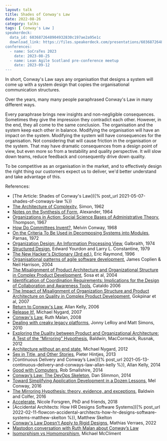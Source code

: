 ```yaml
---
layout: talk
title: Shades of Conway's Law
date: 2022-08-26
category: talks
tags: [ Conway's Law ]
speakerdeck:
  data_id: 6036872648904932830c197ae2a95e1c
  download_link: https://files.speakerdeck.com/presentations/6036872648904932830c197ae2a95e1c/Shades_of_Conway_s_Law.pdf
conferences:
  - name: SoCraTes 2023
    date: 2023-08-25
  - name: Lean Agile Scotland pre-conference meetup
    date: 2023-09-12
---
```


In short, Conway's Law says any organisation that designs a system will come up with a system design that copies the organisational communication structures.

Over the years, many many people paraphrased Conway's Law in many different ways.

Every paraphrase brings new insights and non-negligible consequences. Sometimes they give the impression they contradict each other. However, in the end, they all come to the same conclusion. The organisation and the system keep each other in balance. Modifying the organisation will have an impact on the system. Modifying the system will have consequences for the organisation. Not considering that will cause friction in the organisation or the system. That may have dramatic consequences from a design point of view, but even more so from a testability and quality perspective. It will slow down teams, reduce feedback and consequently drive down quality. 

To be competitive as an organisation in the market, and to effectively design the right thing our customers expect us to deliver, we'd better understand and take advantage of this.

References:

- [The Article: Shades of Conway's Law]({% post_url 2021-05-07-shades-of-conways-law %})
- [The Architecture of Complexity](https://www2.econ.iastate.edu/tesfatsi/ArchitectureOfComplexity.HSimon1962.pdf), Simon, 1962
- [Notes on the Synthesis of Form](https://monoskop.org/images/f/ff/Alexander_Christopher_Notes_on_the_Synthesis_of_Form.pdf), Alexander, 1964
- [Organizations in Action: Social Science Bases of Administrative Theory](https://www.goodreads.com/book/show/2284827), Thompson, 1967
- [How Do Committees Invent?](https://www.melconway.com/Home/Committees_Paper.html), Melvin Conway, 1968
- [On the Criteria To Be Used in Decomposing Systems into Modules](https://www.win.tue.nl/~wstomv/edu/2ip30/references/criteria_for_modularization.pdf), Parnas, 1972
- [Organization Design: An Information Processing View](http://strategy.sjsu.edu/www.stable/pdf/Galbraith,%20J%20R,%201974,%20Interfaces.%204%20pp%2028-36.pdf), Galbraith, 1974
- [Structured Design](https://www.goodreads.com/book/show/946145.Structured_Design), Edward Yourdon and Larry L. Constantine, 1979
- [The New Hacker's Dictionary (3rd ed.)](https://www.gutenberg.org/files/3008/3008-h/3008-h.htm), Eric Raymond, 1996
- [Organisational patterns of agile software development](https://www.goodreads.com/book/show/756250.Organizational_Patterns_of_Agile_Software_Development), James Coplien & Neil Harrison, 2004
- [The Misalignment of Product Architecture and Organizational Structure in Complex Product Development](http://users.ece.utexas.edu/~perry/education/382v-s08/papers/sosa.pdf), Sosa et al, 2004
- [Identification of Coordination Requirements: Implications for the Design of Collaboration and Awareness Tools](https://www.cs.drexel.edu/~yfcai/CS680/Readings/Week8/Identification%20of%20Coordination%20Requirements.pdf), Cataldo 2006
- [The Impact of Misalignment of Organization Structure and Product Architecture on Quality in Complex Product Development](https://citeseerx.ist.psu.edu/document?repid=rep1&type=pdf&doi=5553ae01b690837f755cd2c91fa6a4b7fdec6345), Gokpinar et al, 2007
- [Return to Conway's Law](https://www.allankellyassociates.co.uk/archives/1169/return-to-conways-law/), Allan Kelly, 2006
- [Release It!](https://www.goodreads.com/book/show/1069827.Release_It_), Michael Nygard, 2007
- [Conway's Law](https://web.archive.org/web/20181022001505/http://traceinthesand.com:80/blog/2008/02/13/conways-law/), Ruth Malan, 2008
- [Dealing with creaky legacy platforms](http://jonnyleroy.com/2011/02/03/dealing-with-creaky-legacy-platforms/), Jonny LeRoy and Matt Simons, 2010
- [Exploring the Duality between Product and Organizational Architecture: A Test of the “Mirroring” Hypothesis](https://www.hbs.edu/ris/Publication%20Files/08-039_1861e507-1dc1-4602-85b8-90d71559d85b.pdf), Baldwin, MacCormack, Rusnak, 2012
- [Architecture without an end state](https://www.oreilly.com/content/michael-nygard-on-architecture-without-an-end-state/), Michael Nygard, 2012
- [Sex in Title, and Other Stories](http://hintjens.com/blog:73), Pieter Hintjes, 2013
- [Continuous Delivery and Conway’s Law]({% post_url 2021-05-13-continuous-delivery-and-conways-law-allan-kelly %}), Allan Kelly, 2014
- [Good with Computers](https://sixty-north.com/blog/predictive-models-of-development-teams-and-the-systems-they-build), Rob Smallshire, 2014
- [Conway’s Law: The DevOps Skeleton](https://www.slideshare.net/danslimmon/conways-law-the-skeleton-of-devops), Dan Slimmon, 2014
- [Toward Simplifying Application Development in a Dozen Lessons](http://melconway.com/Home/pdf/simplify.pdf), Mel Conway, 2016
- [The Mirroring Hypothesis: theory, evidence, and exceptions](https://www.hbs.edu/ris/Publication%20Files/Colfer%20Baldwin%20Mirroring%20Hypothesis%20Ind%20Corp%20Change-2016_8aa320ff-6aa6-42ef-b259-d139012faaf6.pdf), Baldwin and Colfer, 2016
- [Accelerate](https://www.goodreads.com/pl/book/show/35747076), Nicole Forsgren, PhD and friends, 2018
- [Accidental Architects: How HR Designs Software Systems]({% post_url 2022-02-11-flowcon-accidental-architects-how-hr-designs-software-systems-matthew-skelton %}), Matthew Skelton
- [Conway's Law Doesn't Apply to Rigid Designs](https://verraes.net/2022/05/conways-law-vs-rigid-designs/), Mathias Verraes, 2022
- [Mastodon conversation with Ruth Malan about Conway’s Law](https://mastodon.social/@tdpauw/111003294054784503)
- [Isomorphism vs Homomorphism](https://hachyderm.io/@cornazano/111241418996567374), Michael McCliment
